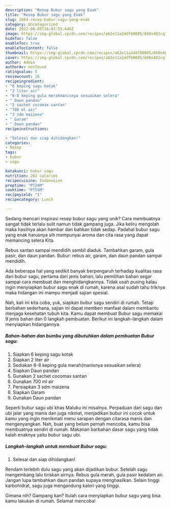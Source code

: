 ```yaml
---
description: "Resep Bubur sagu yang Enak"
title: "Resep Bubur sagu yang Enak"
slug: 1664-resep-bubur-sagu-yang-enak
category: Uncategorized
date: 2022-08-05T16:03:53.646Z
image: https://img-global.cpcdn.com/recipes/a62e11a2ddf60085/680x482cq70/bubur-sagu-foto-resep-utama.jpg
hideToc: false
enableToc: true
enableTocContent: false
thumbnail: https://img-global.cpcdn.com/recipes/a62e11a2ddf60085/680x482cq70/bubur-sagu-foto-resep-utama.jpg
cover: https://img-global.cpcdn.com/recipes/a62e11a2ddf60085/680x482cq70/bubur-sagu-foto-resep-utama.jpg
author: Admin
authorAv: notfound
ratingvalue: 5
reviewcount: 16
recipeingredient:
- "6 keping sagu kotak"
- "2 liter air"
- "6-8 keping gula merahmanisnya sesuaikan selera"
- " Daun pandan"
- "2 sachet cocomax santan"
- "700 ml air"
- "3 sdm maizena"
- " Garam"
- " Daun pandan"
recipeinstructions:

- "Selesai dan siap dihidangkan!"
categories:
- Resep
tags:
- bubur
- sagu

katakunci: bubur sagu 
nutrition: 262 calories
recipecuisine: Indonesian
preptime: "PT24M"
cooktime: "PT55M"
recipeyield: "1"
recipecategory: Lunch

---
```





Sedang mencari inspirasi resep bubur sagu yang unik? Cara membuatnya sangat tidak terlalu sulit namun tidak gampang juga. Jika keliru mengolah maka hasilnya akan hambar dan bahkan tidak sedap. Padahal bubur sagu yang enak harusnya sih mempunyai aroma dan cita rasa yang dapat memancing selera Kita.





Rebus santan sampai mendidih sambil diaduk. Tambahkan garam, gula pasir, dan daun pandan. Bubur: rebus air, garam, dan daun pandan sampai mendidih.

Ada beberapa hal yang sedikit banyak berpengaruh terhadap kualitas rasa dari bubur sagu, pertama dari jenis bahan, lalu pemilihan bahan segar sampai cara membuat dan menghidangkannya. Tidak usah pusing kalau ingin menyiapkan bubur sagu enak di rumah, karena asal sudah tahu triknya maka hidangan ini mampu menjadi sajian spesial.






Nah, kali ini kita coba, yuk, siapkan bubur sagu sendiri di rumah. Tetap berbahan sederhana, sajian ini dapat memberi manfaat dalam membantu menjaga kesehatan tubuh kita. Kamu dapat membuat Bubur sagu memakai 9 jenis bahan dan 0 langkah pembuatan. Berikut ini langkah-langkah dalam menyiapkan hidangannya.

<!--inarticleads1-->

##### Bahan-bahan dan bumbu yang dibutuhkan dalam pembuatan Bubur sagu:

1. Siapkan 6 keping sagu kotak
1. Siapkan 2 liter air
1. Sediakan 6-8 keping gula merah(manisnya sesuaikan selera)
1. Siapkan  Daun pandan
1. Gunakan 2 sachet cocomax santan
1. Gunakan 700 ml air
1. Persiapkan 3 sdm maizena
1. Siapkan  Garam
1. Gunakan  Daun pandan


Seperti bubur sagu ubi khas Maluku ini misalnya. Perpaduan dari sagu dan ubi jalar yang manis dan juga nikmat, menjadikan bubur ini cocok untuk kamu yang ingin menikmati menu sarapan dengan citarasa manis dan mengenyangkan. Nah, buat yang belum pernah mencoba, kamu bisa membuatnya sendiri di rumah. Makanan barbahan dasar sagu yang tidak kalah enaknya yaitu bubur sagu ubi. 

<!--inarticleads2-->

##### Langkah-langkah untuk membuat Bubur sagu:


1. Selesai dan siap dihidangkan!

Rendam terlebih dulu sagu yang akan dijadikan bubur. Setelah sagu mengembang lalu tiriskan airnya. Rebus gula merah, gula pasir kedalam air. Jangan lupa tambahkan daun pandan supaya menghasilkan. Selain tinggi karbohidrat, sagu juga mengandung kalori yang tinggi. 

Gimana nih? Gampang kan? Itulah cara menyiapkan bubur sagu yang bisa kamu lakukan di rumah. Selamat mencoba!
